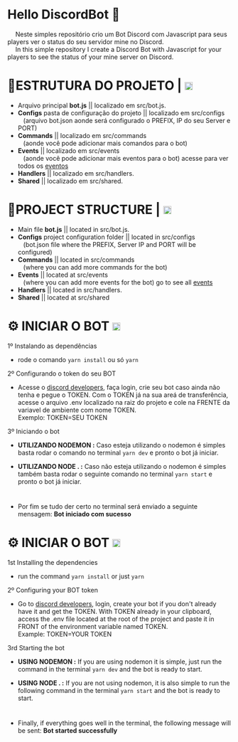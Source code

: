 # **Hello DiscordBot 🤖** #

<img src='https://raw.githubusercontent.com/pierrelapalu/icones-bandeiras-br-uf/master/dist/rounded/png-200/01-brasil-rounded.png' height="14em"/> Neste simples repositório crio um Bot Discord com Javascript para seus players ver o status do seu servidor mine no Discord.
<br>
<img src='https://camo.githubusercontent.com/dcd659b663d435f59bf584fbb29afa630abbb82506ce99982a7a0a0255fe0ea7/68747470733a2f2f63646e6a732e636c6f7564666c6172652e636f6d2f616a61782f6c6962732f666c61672d69636f6e2d6373732f332e332e302f666c6167732f3478332f75732e737667' height="14em"> In this simple repository I create a Discord Bot with Javascript for your players to see the status of your mine server on Discord.

# **📂ESTRUTURA DO PROJETO** | <img src='https://raw.githubusercontent.com/pierrelapalu/icones-bandeiras-br-uf/master/dist/rounded/png-200/01-brasil-rounded.png' height="18em"/> #

- Arquivo principal **bot.js** || localizado em src/bot.js.
- **Configs** pasta de configuração do projeto || localizado em src/configs <br>&nbsp;&nbsp;&nbsp;(arquivo bot.json aonde será configurado o PREFIX, IP do seu Server e PORT)
- **Commands** || localizado em src/commands <br>&nbsp;&nbsp;&nbsp;(aonde você pode adicionar mais comandos para o bot)
- **Events** || localizado em src/events <br>&nbsp;&nbsp;&nbsp;(aonde você pode adicionar mais eventos para o bot) acesse para ver todos os <a href='https://discord.js.org/#/docs/main/stable/class/Client'>eventos</a> 
- **Handlers** || localizado em src/handlers.
- **Shared** || localizado em src/shared.


# **📂PROJECT STRUCTURE** | <img src='https://camo.githubusercontent.com/dcd659b663d435f59bf584fbb29afa630abbb82506ce99982a7a0a0255fe0ea7/68747470733a2f2f63646e6a732e636c6f7564666c6172652e636f6d2f616a61782f6c6962732f666c61672d69636f6e2d6373732f332e332e302f666c6167732f3478332f75732e737667' height="18em"> # 

- Main file **bot.js** || located in src/bot.js.
- **Configs** project configuration folder || located in src/configs <br>&nbsp;&nbsp;&nbsp;(bot.json file where the PREFIX, Server IP and PORT will be configured)
- **Commands** || located in src/commands <br>&nbsp;&nbsp;&nbsp;(where you can add more commands for the bot)
- **Events** || located at src/events <br>&nbsp;&nbsp;&nbsp;(where you can add more events for the bot) go to see all <a href='https://discord.js.org/#/docs/main /stable/class/Client'>events</a>
- **Handlers** || located in src/handlers.
- **Shared** || located at src/shared


# **⚙️ INICIAR O BOT** <img src='https://raw.githubusercontent.com/pierrelapalu/icones-bandeiras-br-uf/master/dist/rounded/png-200/01-brasil-rounded.png' height="18em"/>
1º Instalando as dependências
   - rode o comando ```yarn install``` ou só ```yarn```

2º Configurando o token do seu BOT
   - Acesse o <a href='https://discord.com/developers/'>discord developers</a>, faça login, crie seu bot caso ainda não tenha e pegue o TOKEN. Com o TOKEN já na sua areá de transferência, acesse o arquivo .env localizado na raiz do projeto e cole na FRENTE da variavel de ambiente com nome TOKEN. 
    <br>Exemplo: TOKEN=SEU TOKEN 

3º Iniciando o bot
   - <b>UTILIZANDO NODEMON :</b> Caso esteja utilizando o nodemon é simples basta rodar o comando no terminal ```yarn dev``` e pronto o bot já iniciar.

   - <b>UTILIZANDO NODE . :</b> Caso não esteja utilizando o nodemon é simples também basta rodar o seguinte comando no terminal ```yarn start``` e pronto o bot já iniciar.

#
- Por fim se tudo der certo no terminal será enviado a seguinte mensagem: **Bot iniciado com sucesso**


# **⚙️ INICIAR O BOT** <img src='https://camo.githubusercontent.com/dcd659b663d435f59bf584fbb29afa630abbb82506ce99982a7a0a0255fe0ea7/68747470733a2f2f63646e6a732e636c6f7564666c6172652e636f6d2f616a61782f6c6962732f666c61672d69636f6e2d6373732f332e332e302f666c6167732f3478332f75732e737667' height="18em"/> #
1st Installing the dependencies
   - run the command ```yarn install``` or just ```yarn```

2º Configuring your BOT token
   - Go to <a href='https://discord.com/developers/'>discord developers</a>, login, create your bot if you don't already have it and get the TOKEN. With TOKEN already in your clipboard, access the .env file located at the root of the project and paste it in FRONT of the environment variable named TOKEN.
     <br>Example: TOKEN=YOUR TOKEN

3rd Starting the bot
   - <b>USING NODEMON :</b> If you are using nodemon it is simple, just run the command in the terminal ```yarn dev``` and the bot is ready to start.

   - <b>USING NODE . :</b> If you are not using nodemon, it is also simple to run the following command in the terminal ```yarn start``` and the bot is ready to start.

#
- Finally, if everything goes well in the terminal, the following message will be sent: **Bot started successfully**
